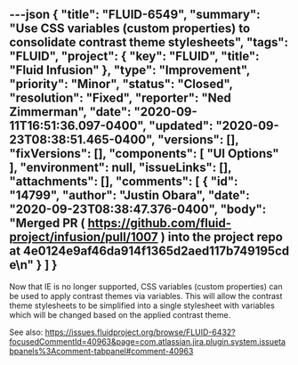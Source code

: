 ---json
{
  "title": "FLUID-6549",
  "summary": "Use CSS variables (custom properties) to consolidate contrast theme stylesheets",
  "tags": "FLUID",
  "project": {
    "key": "FLUID",
    "title": "Fluid Infusion"
  },
  "type": "Improvement",
  "priority": "Minor",
  "status": "Closed",
  "resolution": "Fixed",
  "reporter": "Ned Zimmerman",
  "date": "2020-09-11T16:51:36.097-0400",
  "updated": "2020-09-23T08:38:51.465-0400",
  "versions": [],
  "fixVersions": [],
  "components": [
    "UI Options"
  ],
  "environment": null,
  "issueLinks": [],
  "attachments": [],
  "comments": [
    {
      "id": "14799",
      "author": "Justin Obara",
      "date": "2020-09-23T08:38:47.376-0400",
      "body": "Merged PR ( <https://github.com/fluid-project/infusion/pull/1007> ) into the project repo at 4e0124e9af46da914f1365d2aed117b749195cde\n"
    }
  ]
}
---
Now that IE is no longer supported, CSS variables (custom properties) can be used to apply contrast themes via variables. This will allow the contrast theme stylesheets to be simplified into a single stylesheet with variables which will be changed based on the applied contrast theme.

See also: <https://issues.fluidproject.org/browse/FLUID-6432?focusedCommentId=40963&page=com.atlassian.jira.plugin.system.issuetabpanels%3Acomment-tabpanel#comment-40963>

        
